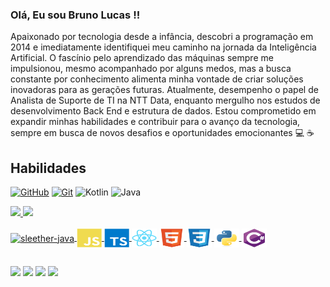 ### Olá, Eu sou Bruno Lucas !!

Apaixonado por tecnologia desde a infância, descobri a programação em 2014 e imediatamente identifiquei meu caminho na jornada da Inteligência Artificial. O fascínio pelo aprendizado das máquinas sempre me impulsionou, mesmo acompanhado por alguns medos, mas a busca constante por conhecimento alimenta minha vontade de criar soluções inovadoras para as gerações futuras. Atualmente, desempenho o papel de Analista de Suporte de TI na NTT Data, enquanto mergulho nos estudos de desenvolvimento Back End e estrutura de dados. Estou comprometido em expandir minhas habilidades e contribuir para o avanço da tecnologia, sempre em busca de novos desafios e oportunidades emocionantes
:computer: :coffee:


## Habilidades

[![GitHub](https://img.shields.io/badge/GitHub-ec63a1?style=for-the-badge&logo=github&logoColor=fff)](https://docs.github.com/)
[![Git](https://img.shields.io/badge/Git-ec63a1?style=for-the-badge&logo=git&logoColor=fff)](https://git-scm.com/doc) 
![Kotlin](https://img.shields.io/badge/kotlin-%237F52FF.svg?style=for-the-badge&logo=kotlin&logoColor=white)
![Java](https://img.shields.io/badge/java-%23ED8B00.svg?style=for-the-badge&logo=openjdk&logoColor=white)


<div>
  <a href="https://github.com/sleether">
  <img height="180em" src="https://github-readme-stats.vercel.app/api?username=sleether&show_icons=true&theme=dark&include_all_commits=true&count_private=false"/>
  <img height="180em" src="https://github-readme-stats.vercel.app/api/top-langs/?username=sleether&layout=compact&langs_count=8&theme=dark"/>
</div>
  <div style="display: inline_block"><br>
    <img align="center" alt="sleether-java" height="30" width="40"  src="https://cdn.jsdelivr.net/gh/devicons/devicon/icons/java/java-original.svg" />
  <img align="center" alt="sleether-Js" height="30" width="40" src="https://raw.githubusercontent.com/devicons/devicon/master/icons/javascript/javascript-plain.svg">
  <img align="center" alt="sleether-Ts" height="30" width="40" src="https://raw.githubusercontent.com/devicons/devicon/master/icons/typescript/typescript-plain.svg">
  <img align="center" alt="sleether-React" height="30" width="40" src="https://raw.githubusercontent.com/devicons/devicon/master/icons/react/react-original.svg">
  <img align="center" alt="sleether-HTML" height="30" width="40" src="https://raw.githubusercontent.com/devicons/devicon/master/icons/html5/html5-original.svg">
  <img align="center" alt="sleether-CSS" height="30" width="40" src="https://raw.githubusercontent.com/devicons/devicon/master/icons/css3/css3-original.svg">
  <img align="center" alt="sleether-Python" height="30" width="40" src="https://raw.githubusercontent.com/devicons/devicon/master/icons/python/python-original.svg">
  <img align="center" alt="sleether-Csharp" height="30" width="40" src="https://raw.githubusercontent.com/devicons/devicon/master/icons/csharp/csharp-original.svg">
  
</div>
   
    
  ##
 
<div> 
   <a href="https://instagram.com/lumizui" target="_blank"><img src="https://img.shields.io/badge/-Instagram-%23E4405F?style=for-the-badge&logo=instagram&logoColor=white" target="_blank"></a> 
  <a href="https://www.twitch.tv/lucassleether" target="_blank"><img src="https://img.shields.io/badge/Twitch-9146FF?style=for-the-badge&logo=twitch&logoColor=white" target="_blank"></a> 
  <a href = "mailto:bruno_lucas_97@hotmail.com"><img src="https://img.shields.io/badge/-Gmail-%23333?style=for-the-badge&logo=gmail&logoColor=white" target="_blank"></a>  
  <a href="https://www.linkedin.com/in/sleether/" target="_blank"><img src="https://img.shields.io/badge/-LinkedIn-%230077B5?style=for-the-badge&logo=linkedin&logoColor=white" target="_blank"></a> 

 
</div>
